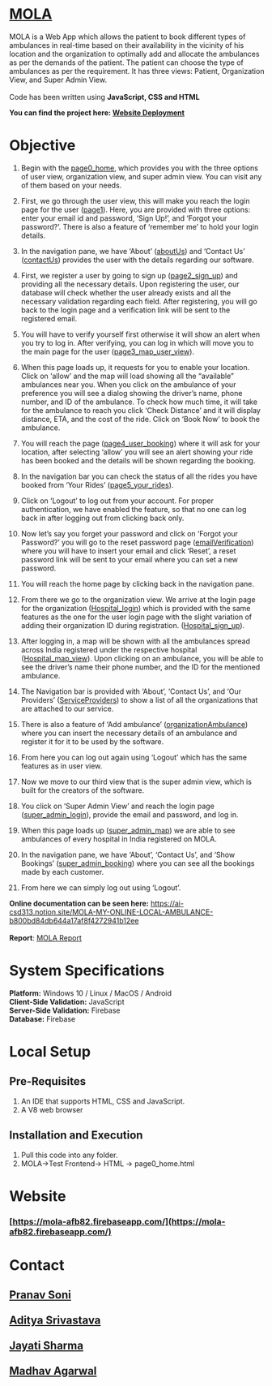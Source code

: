 # <ins> MOLA </ins>

MOLA is a Web App which allows the patient to book different types of ambulances in real-time based on their availability in the vicinity of his location and the organization to optimally add and allocate the ambulances as per the demands of the patient. The patient can choose the type of ambulances as per the requirement. It has three views: Patient, Organization View, and Super Admin View.<br/><br/>
Code has been written using **JavaScript, CSS and HTML**

**You can find the project here: [Website Deployment](https://github.com/ps428/MOLA/blob/master/README.md#website)**<br/>

# Objective

1. Begin with the [page0_home](https://github.com/ps428/MOLA/blob/master/Code/HTML/page0_home.html), which provides you with the three options of user view, organization view, and super admin view.  You can visit any of them based on your needs.

2. First, we go through the user view, this will make you reach the login page for the user ([page1](https://github.com/ps428/MOLA/blob/master/Code/HTML/page1.html)). Here, you are provided with three options: enter your email id and password, ‘Sign Up!’, and ‘Forgot your password?’. There is also a feature of ‘remember me’ to hold your login details.

3. In the navigation pane, we have ‘About’ ([aboutUs](https://github.com/ps428/MOLA/blob/master/Code/HTML/aboutUs.html)) and ‘Contact Us’ ([contactUs](https://github.com/ps428/MOLA/blob/master/Code/HTML/contactUs.html)) provides the user with the details regarding our software.

4. First, we register a user by going to sign up ([page2_sign_up](https://github.com/ps428/MOLA/blob/master/Code/HTML/page2_sign_up.html)) and providing all the necessary details. Upon registering the user, our database will check whether the user already exists and all the necessary validation regarding each field. After registering, you will go back to the login page and a verification link will be sent to the registered email.

5. You will have to verify yourself first otherwise it will show an alert when you try to log in. After verifying, you can log in which will move you to the main page for the user ([page3_map_user_view](https://github.com/ps428/MOLA/blob/master/Code/HTML/page3_map_user_view.html)).

6. When this page loads up, it requests for you to enable your location. Click on ‘allow’ and the map will load showing all the “available” ambulances near you. When you click on the ambulance of your preference you will see a dialog showing the driver’s name, phone number, and ID of the ambulance. To check how much time, it will take for the ambulance to reach you click ‘Check Distance’ and it will display distance, ETA, and the cost of the ride. Click on ‘Book Now’ to book the ambulance.

7. You will reach the page ([page4_user_booking](https://github.com/ps428/MOLA/blob/master/Code/HTML/page4_user_booking.html)) where it will ask for your location, after selecting ‘allow’ you will see an alert showing your ride has been booked and the details will be shown regarding the booking. 

8. In the navigation bar you can check the status of all the rides you have booked from ‘Your Rides’ ([page5_your_rides](https://github.com/ps428/MOLA/blob/master/Code/HTML/page5_your_rides.html)).

9. Click on ‘Logout’ to log out from your account. For proper authentication, we have enabled the feature, so that no one can log back in after logging out from clicking back only.

10. Now let’s say you forget your password and click on ‘Forgot your Password?’ you will go to the reset password page ([emailVerification](https://github.com/ps428/MOLA/blob/master/Code/HTML/emailVerification.html)) where you will have to insert your email and click ‘Reset’, a reset password link will be sent to your email where you can set a new password. 

11. You will reach the home page by clicking back in the navigation pane.

12. From there we go to the organization view. We arrive at the login page for the organization ([Hospital_login](https://github.com/ps428/MOLA/blob/master/Code/HTML/Hospital_login.html)) which is provided with the same features as the one for the user login page with the slight variation of adding their organization ID during registration. ([Hospital_sign_up](https://github.com/ps428/MOLA/blob/master/Code/HTML/Hospital_sign_up.html)).

13. After logging in, a map will be shown with all the ambulances spread across India registered under the respective hospital ([Hospital_map_view](https://github.com/ps428/MOLA/blob/master/Code/HTML/Hospital_map_view.html)). Upon clicking on an ambulance, you will be able to see the driver’s name their phone number, and the ID for the mentioned ambulance.

14. The Navigation bar is provided with ‘About’, ‘Contact Us’, and ‘Our Providers’ ([ServiceProviders](https://github.com/ps428/MOLA/blob/master/Code/HTML/ServiceProvider.html)) to show a list of all the organizations that are attached to our service.

15. There is also a feature of ‘Add ambulance’ ([organizationAmbulance](https://github.com/ps428/MOLA/blob/master/Code/HTML/organizationAmbulance.html)) where you can insert the necessary details of an ambulance and register it for it to be used by the software.

16. From here you can log out again using ‘Logout’ which has the same features as in user view.

17.   Now we move to our third view that is the super admin view, which is built for the creators of the software. 

18.   You click on ‘Super Admin View’ and reach the login page ([super_admin_login](https://github.com/ps428/MOLA/blob/master/Code/HTML/super_admin_login.html)), provide the email and password, and log in.

19.   When this page loads up ([super_admin_map](https://github.com/ps428/MOLA/blob/master/Code/HTML/super_admin_map.html)) we are able to see ambulances of every hospital in India registered on MOLA. 

20.   In the navigation pane, we have ‘About’, ‘Contact Us’, and ‘Show Bookings’ ([super_admin_booking](https://github.com/ps428/MOLA/blob/master/Code/HTML/super_admin_bookings.html)) where you can see all the bookings made by each customer.

21.   From here we can simply log out using ‘Logout’.

**Online documentation can be seen here:** https://ai-csd313.notion.site/MOLA-MY-ONLINE-LOCAL-AMBULANCE-b800bd84db644a17af8f4272941b12ee <br/><br/>
**Report**: [MOLA Report](https://github.com/ps428/MOLA/blob/master/Code/MOLA%20Report.pdf)

# System Specifications
 
**Platform:** Windows 10 / Linux / MacOS / Android<br/>
**Client-Side Validation:** JavaScript<br/>
**Server-Side Validation:** Firebase<br/>
**Database:** Firebase
 
# Local Setup

## Pre-Requisites
 
1.   An IDE that supports HTML, CSS and JavaScript.
2.   A V8 web browser
 
## Installation and Execution
1. Pull this code into any folder.
2. MOLA->Test Frontend-> HTML -> page0_home.html

# Website
### [https://mola-afb82.firebaseapp.com/](https://mola-afb82.firebaseapp.com/)<br/>

# Contact
## [Pranav Soni](mailto:ps205@snu.edu.in?subject=GitHub)<br/><br/>[Aditya Srivastava](mailto:aditya26052002@gmail.com?subject=GitHub)<br/><br/>[Jayati Sharma](mailto:js880@snu.edu.in?subject=GitHub)<br/><br/>[Madhav Agarwal](mailto:ma699@snu.edu.in?subject=GitHub)<br/><br/>
